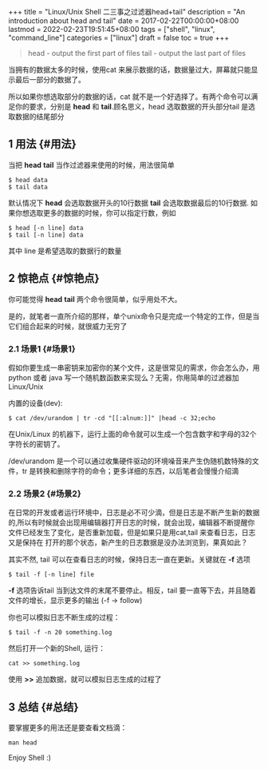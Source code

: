 +++
title = "Linux/Unix Shell 二三事之过滤器head+tail"
description = "An introduction about head and tail"
date = 2017-02-22T00:00:00+08:00
lastmod = 2022-02-23T19:51:45+08:00
tags = ["shell", "linux", "command_line"]
categories = ["linux"]
draft = false
toc = true
+++

> head - output the first part of files
> tail - output the last part of files

当拥有的数据太多的时候，使用cat 来展示数据的话，数据量过大，屏幕就只能显示最后一部分的数据了。

所以如果你想选取部分的数据的话，cat 就不是一个好选择了。有两个命令可以满足你的要求，分别是 **head** 和 **tail**.顾名思义，head 选取数据的开头部分tail 是选取数据的结尾部分


## <span class="section-num">1</span> 用法 {#用法}

当把 **head** **tail** 当作过滤器来使用的时候，用法很简单

```shell
$ head data
$ tail data
```

默认情况下 **head** 会选取数据开头的10行数据 **tail** 会选取数据最后的10行数据. 如果你想选取更多的数据的时候，你可以指定行数，例如

```shell
$ head [-n line] data
$ tail [-n line] data
```

其中 line 是希望选取的数据行的数量


## <span class="section-num">2</span> 惊艳点 {#惊艳点}

你可能觉得 **head** **tail** 两个命令很简单，似乎用处不大。

是的，就笔者一直所介绍的那样，单个unix命令只是完成一个特定的工作，但是当它们组合起来的时候，就很威力无穷了


### <span class="section-num">2.1</span> 场景1 {#场景1}

假如你要生成一串密钥来加密你的某个文件，这是很常见的需求，你会怎么办，用python 或者 java 写一个随机数函数来实现么？无需，你用简单的过滤器加Linux/Unix

内置的设备(dev):

```shell
$ cat /dev/urandom | tr -cd "[[:alnum:]]" |head -c 32;echo
```

在Unix/Linux 的机器下，运行上面的命令就可以生成一个包含数字和字母的32个字符长的密钥了。

/dev/urandom 是一个可以通过收集硬件驱动的环境噪音来产生伪随机数特殊的文件，tr 是转换和删除字符的命令；更多详细的东西，以后笔者会慢慢介绍滴


### <span class="section-num">2.2</span> 场景2 {#场景2}

在日常的开发或者运行环境中，日志是必不可少滴，但是日志是不断产生新的数据的,所以有时候就会出现用编辑器打开日志的时候，就会出现，编辑器不断提醒你文件已经发生了变化，是否重新加载，但是如果只是用cat,tail 来查看日志，日志又是保持在
打开的那个状态，新产生的日志数据是没办法浏览到，果真如此？

其实不然, tail 可以在查看日志的时候，保持日志一直在更新。关键就在 **-f** 选项

```shell
$ tail -f [-n line] file
```

**-f** 选项告诉tail 当到达文件的末尾不要停止。相反，tail 要一直等下去，并且随着文件的增长，显示更多的输出 (-f -&gt; follow)

你也可以模拟日志不断生成的过程：

```shell
$ tail -f -n 20 something.log
```

然后打开一个新的Shell, 运行：

```shell
cat >> something.log
```

使用 **&gt;&gt;** 追加数据，就可以模拟日志生成的过程了


## <span class="section-num">3</span> 总结 {#总结}

要掌握更多的用法还是要查看文档滴：

```shell
man head
```

Enjoy Shell :)